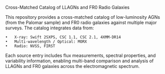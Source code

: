 Cross-Matched Catalog of LLAGNs and FR0 Radio Galaxies

This repository provides a cross-matched catalog of low-luminosity AGNs (from the Palomar sample) and FR0 radio galaxies against multiple major surveys. The catalog integrates data from:

	•	X-ray: Swift 2SXPS, CSC 1.1, CSC 2.1, 4XMM-DR14
	•	Multi-wavelength / Optical: MORX
	•	Radio: NVSS, FIRST

Each source entry includes flux measurements, spectral properties, and variability information, enabling multi-band comparison and analysis of LLAGNs and FR0 galaxies across the electromagnetic spectrum.
